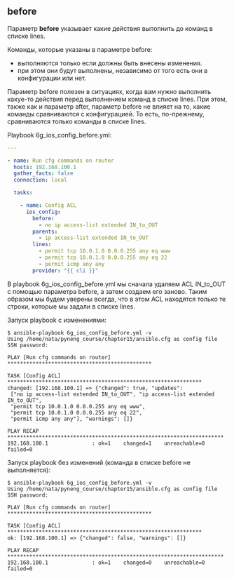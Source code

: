 ## before

Параметр __before__ указывает какие действия выполнить до команд в списке lines.

Команды, которые указаны в параметре before:
* выполняются только если должны быть внесены изменения.
* при этом они будут выполнены, независимо от того есть они в конфигурации или нет.

Параметр before полезен в ситуациях, когда вам нужно выполнить какуе-то действия перед выполнением команд в списке lines.
При этом, также как и параметр after, параметр before не влияет на то, какие команды сравниваются с конфигурацией.
То есть, по-прежнему, сравниваются только команды в списке lines.

Playbook 6g_ios_config_before.yml:
```yml
---

- name: Run cfg commands on router
  hosts: 192.168.100.1
  gather_facts: false
  connection: local

  tasks:

    - name: Config ACL
      ios_config:
        before:
          - no ip access-list extended IN_to_OUT
        parents:
          - ip access-list extended IN_to_OUT
        lines:
          - permit tcp 10.0.1.0 0.0.0.255 any eq www
          - permit tcp 10.0.1.0 0.0.0.255 any eq 22
          - permit icmp any any
        provider: "{{ cli }}"
```

В playbook 6g_ios_config_before.yml мы сначала удаляем ACL IN_to_OUT с помощью параметра before, а затем создаем его заново.
Таким образом мы будем уверены всегда, что в этом ACL находятся только те строки, которые мы задали в списке lines.

Запуск playbook с изменениями:
```
$ ansible-playbook 6g_ios_config_before.yml -v
Using /home/nata/pyneng_course/chapter15/ansible.cfg as config file
SSH password:

PLAY [Run cfg commands on router] **********************************************

TASK [Config ACL] **************************************************************
changed: [192.168.100.1] => {"changed": true, "updates":
 ["no ip access-list extended IN_to_OUT", "ip access-list extended IN_to_OUT",
 "permit tcp 10.0.1.0 0.0.0.255 any eq www",
 "permit tcp 10.0.1.0 0.0.0.255 any eq 22",
 "permit icmp any any"], "warnings": []}

PLAY RECAP *********************************************************************
192.168.100.1              : ok=1    changed=1    unreachable=0    failed=0
```

Запуск playbook без изменений (команда в списке before не выполняется):
```
$ ansible-playbook 6g_ios_config_before.yml -v
Using /home/nata/pyneng_course/chapter15/ansible.cfg as config file
SSH password:

PLAY [Run cfg commands on router] **********************************************

TASK [Config ACL] **************************************************************
ok: [192.168.100.1] => {"changed": false, "warnings": []}

PLAY RECAP *********************************************************************
192.168.100.1              : ok=1    changed=0    unreachable=0    failed=0

```

